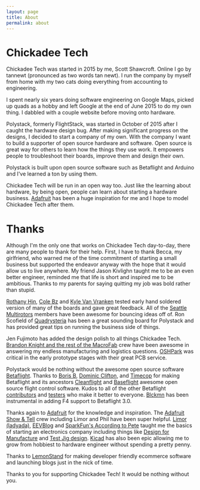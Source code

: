 ```yaml
---
layout: page
title: About
permalink: about
---
```


# Chickadee Tech
Chickadee Tech was started in 2015 by me, Scott Shawcroft. Online I go by tannewt (pronounced as two words tan newt). I run the company by myself from home with my two cats doing everything from accounting to engineering.

I spent nearly six years doing software engineering on Google Maps, picked up quads as a hobby and left Google at the end of June 2015 to do my own thing. I dabbled with a couple website before moving onto hardware.

Polystack, formerly FlightStack, was started in October of 2015 after I caught the hardware design bug. After making significant progress on the designs, I decided to start a company of my own. With the company I want to build a supporter of open source hardware and software. Open source is great way for others to learn how the things they use work. It empowers people to troubleshoot their boards, improve them and design their own.

Polystack is built upon open source software such as Betaflight and Arduino and I've learned a ton by using them.

Chickadee Tech will be run in an open way too. Just like the learning about hardware, by being open, people can learn about starting a hardware business. [Adafruit](https://www.adafruit.com/) has been a huge inspiration for me and I hope to model Chickadee Tech after them.

# Thanks
Although I'm the only one that works on Chickadee Tech day-to-day, there are many people to thank for their help. First, I have to thank Becca, my girlfriend, who warned me of the time commitment of starting a small business but supported the endeavor anyway with the hope that it would allow us to live anywhere. My friend Jason Kivlighn taught me to be an even better engineer, reminded me that life is short and inspired me to be ambitious. Thanks to my parents for saying quitting my job was bold rather than stupid.

<a href="https://www.youtube.com/channel/UCaDFDOnWTRvzJtw2aIojL-Q">Rothany Hin</a>, <a href="https://www.youtube.com/channel/UCK2YyIBmtWXMNOmzjDsqlYQ">Cole Bz</a> and <a href="https://www.youtube.com/channel/UC_1lnpc41JHMJqeinEiWyeA">Kyle Van Vranken</a> tested early hand soldered version of many of the boards and gave great feedback. All of the <a href="https://www.facebook.com/groups/seattlemultirotors/">Seattle Multirotors</a> members have been awesome for bouncing ideas off of. Ron Scofield of <a href="http://www.quadrysteria.com/">Quadrysteria</a> has been a great sounding board for Polystack and has provided great tips on running the business side of things.

Jen Fujimoto has added the design polish to all things Chickadee Tech. <a href="https://macrofab.com/">Brandon Knight and the rest of the MacroFab</a> crew have been awesome in answering my endless manufacturing and logistics questions. <a href="https://oshpark.com/">OSHPark</a> was critical in the early prototype stages with their great PCB service.

Polystack would be nothing without the awesome open source software <a href="https://github.com/betaflight/betaflight">Betaflight</a>. Thanks to <a href="https://github.com/borisbstyle">Boris B</a>, <a href="https://github.com/hydra">Dominic Clifton</a>, and <a href="https://github.com/trollcop">Timecop</a> for making Betaflight and its ancestors <a href="https://github.com/cleanflight/cleanflight">Cleanflight</a> and <a href="https://github.com/multiwii/baseflight">Baseflight</a> awesome open source flight control software. Kudos to all of the other Betaflight <a href="https://github.com/betaflight/betaflight/graphs/contributors">contributors</a> and <a href="http://www.rcgroups.com/forums/showthread.php?t=2464844">testers</a> who make it better to everyone. <a href="https://github.com/blckmn">Blckmn</a> has been instrumental in adding F4 support to Betaflight 3.0.

Thanks again to <a href="https://www.adafruit.com/">Adafruit</a> for the knowledge and inspiration. The <a href="https://www.youtube.com/playlist?list=PL7E1FAA9E63A32FDC">Adafruit Show &amp; Tell</a> crew including Limor and Phil have been super helpful. <a href="https://www.youtube.com/playlist?list=PLjF7R1fz_OOXUtaFu7-_D1UCugC8OecKv">Limor (ladyada)</a>, <a href="https://www.youtube.com/user/EEVblog">EEVBlog</a> and <a href="https://www.youtube.com/watch?v=NJKZZArjdg8">SparkFun's According to Pete</a> taught me the basics of starting an electronics company including things like <a href="https://www.youtube.com/watch?v=VXE_dh38HjU">Design for Manufacture</a> and <a href="https://www.youtube.com/watch?v=AZr9MuJk-Vg&list=PLjF7R1fz_OOXUtaFu7-_D1UCugC8OecKv&index=30">Test Jig design</a>. <a href="http://kicad-pcb.org/">Kicad</a> has also been epic allowing me to grow from hobbiest to hardware engineer without spending a pretty penny.

Thanks to <a href="lemonstand.com">LemonStand</a> for making developer friendly ecommerce software and launching blogs just in the nick of time.

Thanks to you for supporting Chickadee Tech! It would be nothing without you.
